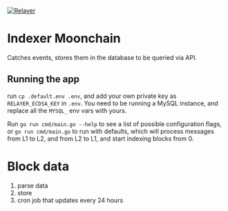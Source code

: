 [![Relayer](https://codecov.io/gh/taikoxyz/taiko-mono/branch/main/graph/badge.svg?token=E468X2PTJC&flag=relayer)](https://codecov.io/gh/taikoxyz/taiko-mono)

# Indexer Moonchain

Catches events, stores them in the database to be queried via API.

## Running the app

run `cp .default.env .env`, and add your own private key as `RELAYER_ECDSA_KEY` in `.env`. You need to be running a MySQL instance, and replace all the `MYSQL_` env vars with yours.

Run `go run cmd/main.go --help` to see a list of possible configuration flags, or `go run cmd/main.go` to run with defaults, which will process messages from L1 to L2, and from L2 to L1, and start indexing blocks from 0.

# Block data

1. parse data
2. store
3. cron job that updates every 24 hours
